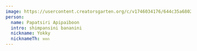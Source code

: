 ```yaml
---
image: https://usercontent.creatorsgarten.org/c/v1746034176/644c35a6802c02345887f156/IMG_6250_strg0b.webp
person:
  name: Papatsiri Apipaiboon
  intro: shimpansini bananini
  nickname: Yokky
  nicknameTh: หยก
---
```


